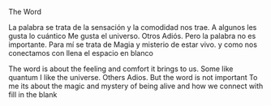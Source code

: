 The Word

La palabra se trata de
la sensación y la comodidad
nos trae.
A algunos les gusta lo cuántico
Me gusta el universo.
Otros Adiós.
Pero la palabra no es importante.
Para mí se trata de
Magia y misterio de estar vivo.
y como nos conectamos con
llena el espacio en blanco

The word is about
the feeling and comfort
it brings to us.
Some like quantum
I like the universe.
Others Adios.
But the word is not important
To me its about the
magic and mystery of being alive
and how we connect with
fill in the blank
